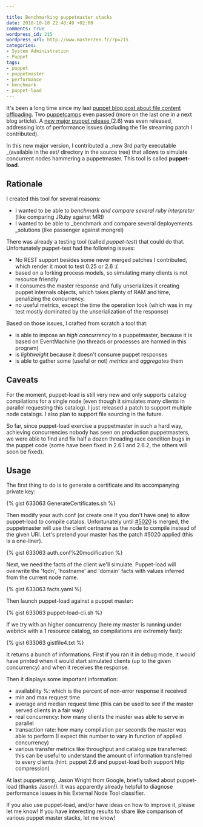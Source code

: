```yaml
--- 

title: Benchmarking puppetmaster stacks
date: 2010-10-18 22:48:49 +02:00
comments: true
wordpress_id: 215
wordpress_url: http://www.masterzen.fr/?p=215
categories: 
- System Administration
- Puppet
tags: 
- puppet
- puppetmaster
- performance
- benchmark
- puppet-load
---
```

It's been a long time since my last [puppet blog post about file content offloading](http://www.masterzen.fr/2010/03/21/more-puppet-offloading/). Two [puppetcamps](http://www.puppetlabs.com/community/puppet-camp/puppet-camp-faq/) even passed (more on the last one in a next blog article). A [new major puppet release ](http://www.puppetlabs.com/misc/download-options/)(2.6) was even released, addressing lots of performance issues (including the file streaming patch I contributed).

In this new major version, I contributed a _new 3rd party executable _(available in the ext/ directory in the source tree) that allows to simulate concurrent nodes hammering a puppetmaster. This tool is called **puppet-load**.

## Rationale

I created this tool for several reasons:

- I wanted to be able to _benchmark and compare several ruby interpreter_ (like comparing JRuby against MRI)
- I wanted to be able to _benchmark and compare several deployements _solutions (like passenger against mongrel)


There was already a testing tool (called _puppet-test_) that could do that. Unfortunately puppet-test had the following issues:

- No REST support besides some never merged patches I contributed, which render it moot to test 0.25 or 2.6 :(
- based on a forking process models, so simulating many clients is not resource friendly
- it consumes the master response and fully unserializes it creating puppet internals objects, which takes plenty of RAM and time, penalizing the concurrency.
- no useful metrics, except the time the operation took (which was in my test mostly dominated by the unserialization of the response)

Based on those issues, I crafted from scratch a tool that:

- is able to impose an _high concurrency_ to a puppetmaster, because it is based on EventMachine (no threads or processes are harmed in this program)
- is _lightweight_ because it doesn't consume puppet responses
- is able to gather some (useful or not) _metrics_ and _aggregates_ them


## Caveats

For the moment, puppet-load is still very new and only supports catalog compilations for a single node (even though it simulates many clients in parallel requesting this catalog). I just released a patch to support multiple node catalogs. I also plan to support file sourcing in the future.

So far, since puppet-load exercise a puppetmaster in such a hard way, achieving concurrencies nobody has seen on production puppetmasters, we were able to find and fix half a dozen threading race condition bugs in the puppet code (some have been fixed in 2.6.1 and 2.6.2, the others will soon be fixed).

## Usage

The first thing to do is to generate a certificate and its accompanying private key:

{% gist 633063 GenerateCertificates.sh %}

Then modify your auth.conf (or create one if you don't have one) to allow puppet-load to compile catalos. Unfortunately until [#5020](http://projects.puppetlabs.com/issues/5020) is merged, the puppetmaster will use the client certname as the node to compile instead of the given URI. Let's pretend your master has the patch #5020 applied (this is a one-liner).  

{% gist 633063 auth.conf%20modification %}

Next, we need the facts of the client we'll simulate. Puppet-load will overwrite the 'fqdn', 'hostname' and 'domain' facts with values inferred from the current node name.

{% gist 633063 facts.yaml %}

Then launch puppet-load against a puppet master:

{% gist 633063 puppet-load-cli.sh %}

If we try with an higher concurrency (here my master is running under webrick with a 1 resource catalog, so compilations are extremely fast):

{% gist 633063 gistfile4.txt %}

It returns a bunch of informations. First if you ran it in debug mode, it would have printed when it would start simulated clients (up to the given concurrency) and when it receives the response.

Then it displays some important information:

- availability %: which is the percent of non-error response it received
- min and max request time
- average and median request time (this can be used to see if the master served clients in a fair way)
- real concurrency: how many clients the master was able to serve in parallel
- transaction rate: how many compilation per seconds the master was able to perform (I expect this number to vary in function of applied concurrency)
- various transfer metrics like throughput and catalog size transferred: this can be useful to understand the amount of information transferred to every clients (hint: puppet 2.6 and puppet-load both support http compression)


At last puppetcamp, Jason Wright from Google, briefly talked about puppet-load (thanks Jason!). It was apparently already helpful to diagnose performance issues in his External Node Tool classifier.

If you also use puppet-load, and/or have ideas on how to improve it, please let me know!
If you have interesting results to share like comparison of various puppet master stacks, let me know!

